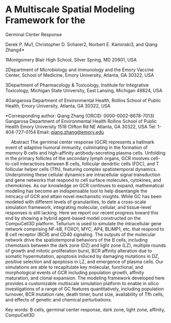 # A Multiscale Spatial Modeling Framework for the 
Germinal Center Response

Derek P. Mu1, Christopher D. Scharer2, Norbert E. Kaminski3, and Qiang Zhang4* 


1Montgomery Blair High School, Silver Spring, MD 20901, USA

2Department of Microbiology and Immunology and the Emory Vaccine Center, School of Medicine, Emory University, Atlanta, GA 30322, USA

3Department of Pharmacology & Toxicology, Institute for Integrative Toxicology, Michigan State University, East Lansing, Michigan 48824, USA

4Gangarosa Department of Environmental Health, Rollins School of Public Health, Emory University, Atlanta, GA 30322, USA


*Corresponding author:
Qiang Zhang (ORCID: 0000-0002-8678-7013)
Gangarosa Department of Environmental Health
Rollins School of Public Health
Emory University
1518 Clifton Rd NE
Atlanta, GA 30322, USA
Tel: 1-404-727-0154
Email: qiang.zhang@emory.edu

 
Abstract
The germinal center response (GCR) represents a hallmark event of adaptive humoral immunity, culminating in the formation of memory B cells and high-affinity antibody-secreting plasma cells. Unfolding in the primary follicles of the secondary lymph organs, GCR involves cell-to-cell interactions between B cells, follicular dendritic cells (FDC), and T follicular helper cells (Tfh), featuring complex spatiotemporal dynamics. Underpinning these cellular dynamics are intracellular signal transduction and gene networks that respond to cell surface molecules, cytokines, and chemokines. As our knowledge on GCR continues to expand, mathematical modeling has become an indispensable tool to help disentangle the intricacy of GCR and attain novel mechanistic insights. While GC has been modeled with different levels of granularities, to date a cross-scale simulation framework, integrating molecular, cellular, and tissue-level responses is still lacking. Here we report our recent progress toward this end by showing a hybrid agent-based model constructed on the CompuCell3D platform. Tellurium is used to simulate the intracellular gene network comprising NF-kB, FOXO1, MYC, AP4, BLIMP1, etc. that respond to B cell receptor (BCR) and CD40 signaling. The outputs of the molecular network drive the spatiotemporal behaviors of the B cells, including chemotaxis between the dark zone (DZ) and light zone (LZ), multiple rounds of growth and mitotic proliferation burst, BCR affinity alteration due to somatic hypermutation, apoptosis induced by damaging mutations in DZ, positive selection and apoptosis in LZ, and emergence of plasma cells. Our simulations are able to recapitulate key molecular, functional, and morphological events of GCR including population growth, affinity maturation, and clonal expansion. The modeling framework developed here provides a customizable multiscale simulation platform to enable in silico investigations of a range of GC features quantitatively, including population turnover, BCR mutation rate, death timer, burst size, availability of Tfh cells, and effects of genetic and chemical perturbations.

Key words: B cells, germinal center response, dark zone, light zone, affinity, CompuCell3D

